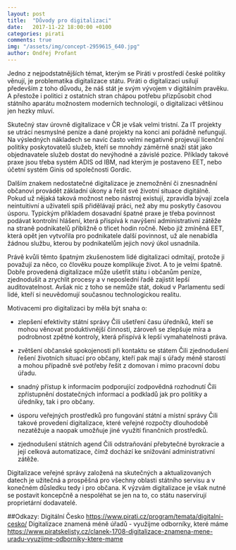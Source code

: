 ```yaml
---
layout: post
title:  "Důvody pro digitalizaci"
date:   2017-11-22 18:00:00 +0100
categories: pirati
comments: true
img: "/assets/img/concept-2959615_640.jpg"
author: Ondřej Profant
---
```

Jedno z nejpodstatnějších témat, kterým se Piráti v prostředí české politiky věnují, je problematika digitalizace státu. Piráti o digitalizaci usilují především z toho důvodu, že náš stát je svým vývojem v digitálním pravěku. A přestože i politici z ostatních stran chápou potřebu přizpůsobit chod státního aparátu možnostem moderních technologií, o digitalizaci většinou jen hezky mluví.

Skutečný stav úrovně digitalizace v ČR je však velmi tristní. Za IT projekty se utrácí nesmyslné peníze a dané projekty na konci ani pořádně nefungují. Na výsledných nákladech se navíc často velmi negativně projevují licenční politiky poskytovatelů služeb, kteří se mnohdy záměrně snaží stát jako objednavatele služeb dostat do nevýhodné a závislé pozice. Příklady takové praxe jsou třeba systém ADIS od IBM, nad kterým je postaveno EET, nebo účetní systém Ginis od společnosti Gordic.

Dalším znakem nedostatečné digitalizace je znemožnění či znesnadnění občanovi provádět základní úkony a řešit své životní situace digitálně. Pokud už nějaká taková možnost nebo nástroj existují, zpravidla bývají zcela neintuitivní a uživateli spíš přidělávají práci, než aby mu poskytly časovou úsporu. Typickým příkladem dosavadní špatné praxe je třeba povinnost podávat kontrolní hlášení, která přispívá k navýšení administrativní zátěže na straně podnikatelů přibližně o třicet hodin ročně. Nebo již zmíněná EET, která opět jen vytvořila pro podnikatele další povinnost, už ale nenabídla žádnou službu, kterou by podnikatelům jejich nový úkol usnadnila. 

Právě kvůli těmto špatným zkušenostem lidé digitalizaci odmítají, protože ji považují za něco, co člověku pouze komplikuje život. A to je velmi špatně. Dobře provedená digitalizace může ušetřit státu i občanům peníze, zjednodušit a zrychlit procesy a v neposlední řadě zajistit lepší auditovatelnost. Avšak nic z toho se nemůže stát, dokud v Parlamentu sedí lidé, kteří si neuvědomují současnou technologickou realitu.

Motivacemi pro digitalizaci by měla být snaha o:

* zlepšení efektivity státní správy 
	Čili ušetření času úředníků, kteří se mohou věnovat produktivnější činnosti, zároveň se zlepšuje míra a podrobnost zpětné kontroly, která přispívá k lepší vymahatelnosti práva.

* zvětšení občanské spokojenosti při kontaktu se státem 
	Čili zjednodušení řešení životních situací pro občany, kteří pak mají s úřady méně starostí a mohou případně své potřeby řešit z domovan i mimo pracovní dobu úřadu.

* snadný přístup k informacím podporující zodpovědná rozhodnutí
	Čili zpřístupnění dostatečných informací a podkladů jak pro politiky a úředníky, tak i pro občany.
 
* úsporu veřejných prostředků pro fungování státní a místní správy 
	Čili takové provedení digitalizace, které veřejné rozpočty dlouhodobě nezatěžuje a naopak umožňuje jiné využití finančních prostředků.

* zjednodušení státních agend
	Čili odstraňování přebytečné byrokracie a její celková automatizace, čímž dochází ke snižování administrativní zátěže.

Digitalizace veřejné správy založená na skutečných a aktualizovaných datech je užitečná a prospěšná pro všechny oblasti státního servisu a v konečném důsledku tedy i pro občana. K výzvám digitalizace je však nutné se postavit koncepčně a nespoléhat se jen na to, co státu naservírují proprietární dodavatelé.

##Odkazy:
Digitální Česko https://www.pirati.cz/program/temata/digitalni-cesko/
Digitalizace znamená méně úřadů - využijme odborníky, které máme https://www.piratskelisty.cz/clanek-1708-digitalizace-znamena-mene-uradu-vyuzijme-odborniky-ktere-mame

